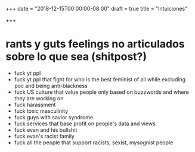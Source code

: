 +++
date = "2018-12-15T00:00:00-08:00"
draft = true
title = "Intuiciones"

+++

# rants y guts feelings no articulados sobre lo que sea (shitpost?)

- fuck yt ppl
- fuck yt ppl that fight for who is the best feminist of all while excluding poc and being anti-blackness
- fuck US culture that value people only based on buzzwords and where they are working on
- fuck harassment
- fuck toxic masculinity
- fuck guys with savior syndrome
- fuck services that base profit on people's data and views
- fuck evan and his bullshit
- fuck evan's racist family
- fuck all the people that support racists, sexist, mysognist people
